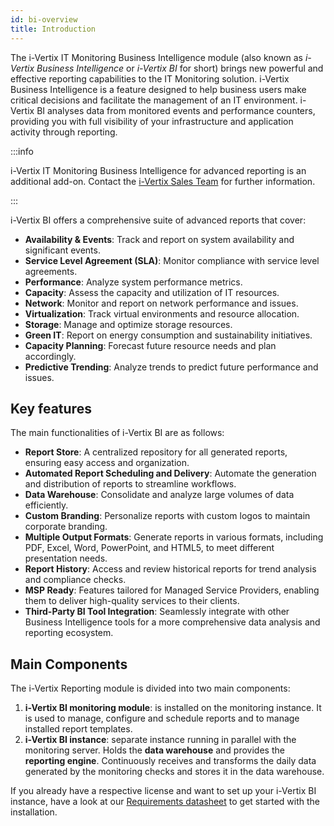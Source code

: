 ```yaml
---
id: bi-overview
title: Introduction
---
```


The i-Vertix IT Monitoring Business Intelligence module (also known as *i-Vertix Business Intelligence* or *i-Vertix BI*
for short) brings new powerful and effective reporting capabilities to the IT Monitoring solution. i-Vertix Business
Intelligence is a feature designed to help business users make critical decisions and facilitate the management of an IT
environment. i-Vertix BI analyses data from monitored events and performance counters, providing you with full
visibility of your infrastructure and application activity through reporting.

:::info

i-Vertix IT Monitoring Business Intelligence for advanced reporting is an additional add-on. Contact
the [i-Vertix Sales Team](mailto:sales@i-vertix.com) for further information.

:::

i-Vertix BI offers a comprehensive suite of advanced reports that cover:

* **Availability & Events**: Track and report on system availability and significant events.
* **Service Level Agreement (SLA)**: Monitor compliance with service level agreements.
* **Performance**: Analyze system performance metrics.
* **Capacity**: Assess the capacity and utilization of IT resources.
* **Network**: Monitor and report on network performance and issues.
* **Virtualization**: Track virtual environments and resource allocation.
* **Storage**: Manage and optimize storage resources.
* **Green IT**: Report on energy consumption and sustainability initiatives.
* **Capacity Planning**: Forecast future resource needs and plan accordingly.
* **Predictive Trending**: Analyze trends to predict future performance and issues.

## Key features

The main functionalities of i-Vertix BI are as follows:

* **Report Store**: A centralized repository for all generated reports, ensuring easy access and organization.
* **Automated Report Scheduling and Delivery**: Automate the generation and distribution of reports to streamline
  workflows.
* **Data Warehouse**: Consolidate and analyze large volumes of data efficiently.
* **Custom Branding**: Personalize reports with custom logos to maintain corporate branding.
* **Multiple Output Formats**: Generate reports in various formats, including PDF, Excel, Word, PowerPoint, and HTML5,
  to meet different presentation needs.
* **Report History**: Access and review historical reports for trend analysis and compliance checks.
* **MSP Ready**: Features tailored for Managed Service Providers, enabling them to deliver high-quality services to
  their clients.
* **Third-Party BI Tool Integration**: Seamlessly integrate with other Business Intelligence tools for a more
  comprehensive data analysis and reporting ecosystem.

## Main Components

The i-Vertix Reporting module is divided into two main components:

1. **i-Vertix BI monitoring module**: is installed on the monitoring instance. It is used to manage, configure and
   schedule reports and to manage installed report templates.
2. **i-Vertix BI instance**: separate instance running in parallel with the monitoring server. Holds the **data
   warehouse** and provides the **reporting engine**. Continuously receives and transforms the daily data generated by
   the monitoring checks and stores it in the data warehouse.

If you already have a respective license and want to set up your i-Vertix BI instance, have a look at
our [Requirements datasheet](./bi-requirements.md) to get started with the installation.
